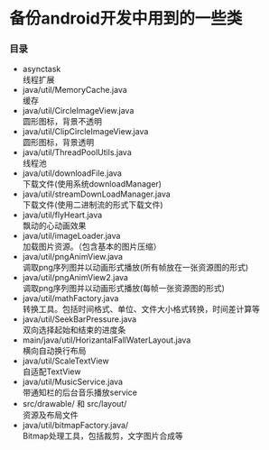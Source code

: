 备份android开发中用到的一些类
==
### 目录
* asynctask<br>
线程扩展
* java/util/MemoryCache.java<br>
缓存
* java/util/CircleImageView.java<br>
圆形图标，背景不透明
* java/util/ClipCircleImageView.java<br>
圆形图标，背景透明
* java/util/ThreadPoolUtils.java<br>
线程池
* java/util/downloadFile.java<br>
下载文件(使用系统downloadManager)
* java/util/streamDownLoadManager.java<br>
下载文件(使用二进制流的形式下载文件)
* java/util/flyHeart.java<br>
飘动的心动画效果
* java/util/imageLoader.java<br>
加载图片资源。（包含基本的图片压缩）
* java/util/pngAnimView.java<br>
调取png序列图并以动画形式播放(所有帧放在一张资源图的形式)
* java/util/pngAnimView2.java<br>
调取png序列图并以动画形式播放(每帧一张资源图的形式)
* java/util/mathFactory.java<br>
转换工具。包括时间格式、单位、文件大小格式转换，时间差计算等
* java/util/SeekBarPressure.java<br>
双向选择起始和结束的进度条
* main/java/util/HorizantalFallWaterLayout.java<br>
横向自动换行布局
* java/util/ScaleTextView<br>
自适配TextView
* java/util/MusicService.java<br>
带通知栏的后台音乐播放service
* src/drawable/ 和 src/layout/<br>
资源及布局文件
* java/util/bitmapFactory.java/<br>
Bitmap处理工具，包括裁剪，文字图片合成等
